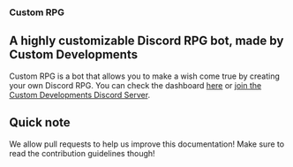 ### Custom RPG
## A highly customizable Discord RPG bot, made by Custom Developments

Custom RPG is a bot that allows you to make a wish come true by creating your own Discord RPG. You can check the dashboard [here](https://customrpg.xyz/) or [join the Custom Developments Discord Server](https://discord.gg/zxQRTBFHfw).

## Quick note
We allow pull requests to help us improve this documentation! Make sure to read the contribution guidelines though!
